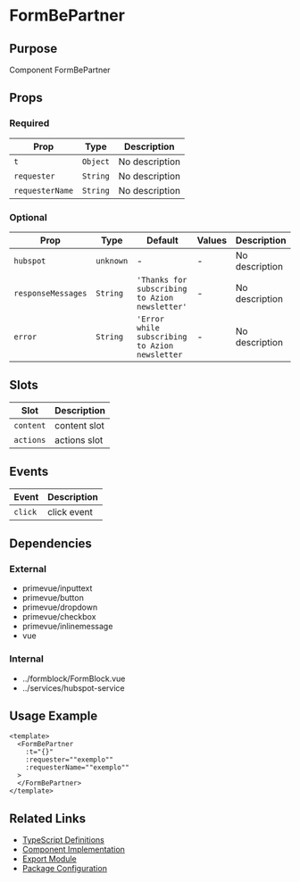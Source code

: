 # FormBePartner

## Purpose

Component FormBePartner

## Props

### Required

| Prop            | Type     | Description    |
| --------------- | -------- | -------------- |
| `t`             | `Object` | No description |
| `requester`     | `String` | No description |
| `requesterName` | `String` | No description |

### Optional

| Prop               | Type      | Default                                        | Values | Description    |
| ------------------ | --------- | ---------------------------------------------- | ------ | -------------- |
| `hubspot`          | `unknown` | -                                              | -      | No description |
| `responseMessages` | `String`  | `'Thanks for subscribing to Azion newsletter'` | -      | No description |
| `error`            | `String`  | `'Error while subscribing to Azion newsletter` | -      | No description |

## Slots

| Slot      | Description  |
| --------- | ------------ |
| `content` | content slot |
| `actions` | actions slot |

## Events

| Event   | Description |
| ------- | ----------- |
| `click` | click event |

## Dependencies

### External

- primevue/inputtext
- primevue/button
- primevue/dropdown
- primevue/checkbox
- primevue/inlinemessage
- vue

### Internal

- ../formblock/FormBlock.vue
- ../services/hubspot-service

## Usage Example

```vue
<template>
  <FormBePartner
    :t="{}"
    :requester=""exemplo""
    :requesterName=""exemplo""
  >
  </FormBePartner>
</template>
```

## Related Links

- [TypeScript Definitions](./FormBePartner.d.ts)
- [Component Implementation](./FormBePartner.vue)
- [Export Module](./formbepartner.js)
- [Package Configuration](./package.json)
